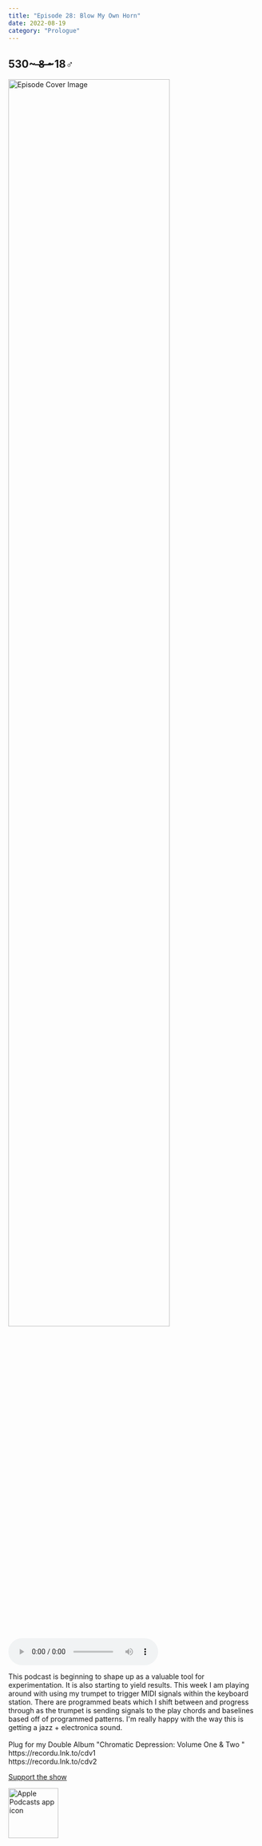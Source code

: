 ```yaml
---
title: "Episode 28: Blow My Own Horn"
date: 2022-08-19
category: "Prologue"
---
```

## 530~ ̶8̶ ̶~18♂
<img src="https://artwork.captivate.fm/1044e748-88b7-4c34-aa5a-6c46cd947d4e/60854458c4d1acdf4e1c2f79c4137142.jpg" alt="Episode Cover Image" width=80%/>
<audio controls>
  <source src="https://podcasts.captivate.fm/media/508a754f-7aa4-4a4d-a029-1d2eb1ccb55b/11166896-episode-28-blow-my-own-horn.mp3" type="audio/mpeg">
  Your browser does not support the audio element.
</audio>

<p>This podcast is beginning to shape up as a valuable tool for experimentation. It is also starting to yield results. This week I am playing around with using my trumpet to trigger MIDI signals within the keyboard station. There are programmed beats which I shift between and progress through as the trumpet is sending signals to the play chords and baselines based off of programmed patterns. I&apos;m really happy with the way this is getting a jazz + electronica sound. <br/><br/>Plug for my Double Album &quot;Chromatic Depression: Volume One &amp; Two &quot;<br/>https://recordu.lnk.to/cdv1<br/>https://recordu.lnk.to/cdv2</p><a rel="payment" href="https://www.paypal.com/donate/?hosted_button_id=WX3GRUK5BHJLS">Support the show</a>

<a href="https://podcasts.apple.com/us/podcast/living-room-music/id1608791560?tscg=30200&itsct=podcast_box_appicon&ls=1&mttnsubad=1608791560" style="display: inline-block;"><img src="https://toolbox.marketingtools.apple.com/api/v2/badges/app-icon-podcasts/standard/en-us" alt="Apple Podcasts app icon" style="width: 100px; height: 100px; vertical-align: middle; object-fit: contain;" /></a>
    
